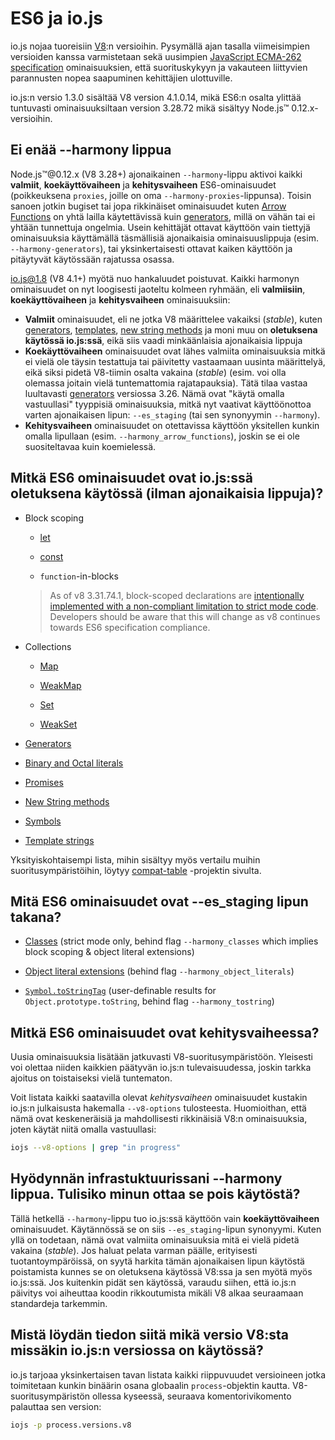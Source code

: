 # ES6 ja io.js

io.js nojaa tuoreisiin [V8](https://code.google.com/p/v8/):n versioihin. Pysymällä ajan tasalla viimeisimpien versioiden kanssa varmistetaan sekä uusimpien [JavaScript ECMA-262 specification](http://www.ecma-international.org/publications/standards/Ecma-262.htm) ominaisuuksien, että suorituskykyyn ja vakauteen liittyvien parannusten nopea saapuminen kehittäjien ulottuville.

io.js:n versio 1.3.0 sisältää V8 version 4.1.0.14, mikä ES6:n osalta ylittää tuntuvasti ominaisuuksiltaan version 3.28.72 mikä sisältyy Node.js™ 0.12.x-versioihin.

## Ei enää --harmony lippua

Node.js™@0.12.x (V8 3.28+) ajonaikainen `--harmony`-lippu aktivoi kaikki **valmiit**, **koekäyttövaiheen** ja **kehitysvaiheen** ES6-ominaisuudet (poikkeuksena `proxies`, joille on oma `--harmony-proxies`-lippunsa). Toisin sanoen jotkin bugiset tai jopa rikkinäiset ominaisuudet kuten [Arrow Functions](https://developer.mozilla.org/en-US/docs/Web/JavaScript/Reference/Functions/Arrow_functions) on yhtä lailla käytettävissä kuin [generators](https://developer.mozilla.org/en-US/docs/Web/JavaScript/Reference/Statements/function*), millä on vähän tai ei yhtään tunnettuja ongelmia. Usein kehittäjät ottavat käyttöön vain tiettyjä ominaisuuksia käyttämällä täsmällisiä ajonaikaisia ominaisuuslippuja (esim. `--harmony-generators`), tai yksinkertaisesti ottavat kaiken käyttöön ja pitäytyvät käytössään rajatussa osassa.

io.js@1.8 (V8 4.1+) myötä nuo hankaluudet poistuvat. Kaikki harmonyn ominaisuudet on nyt loogisesti jaoteltu kolmeen ryhmään, eli **valmiisiin**, **koekäyttövaiheen** ja **kehitysvaiheen** ominaisuuksiin:

* **Valmiit** ominaisuudet, eli ne jotka V8 määrittelee vakaiksi (_stable_), kuten [generators](https://developer.mozilla.org/en-US/docs/Web/JavaScript/Reference/Statements/function*), [templates](https://developer.mozilla.org/en-US/docs/Web/JavaScript/Reference/template_strings), [new string methods](https://developer.mozilla.org/en-US/docs/Web/JavaScript/New_in_JavaScript/ECMAScript_6_support_in_Mozilla#Additions_to_the_String_object) ja moni muu on **oletuksena käytössä io.js:ssä**, eikä siis vaadi minkäänlaisia ajonaikaisia lippuja
* **Koekäyttövaiheen** ominaisuudet ovat lähes valmiita ominaisuuksia mitkä ei vielä ole täysin testattuja tai päivitetty vastaamaan uusinta määrittelyä, eikä siksi pidetä V8-tiimin osalta vakaina (_stable_) (esim. voi olla olemassa joitain vielä tuntemattomia rajatapauksia). Tätä tilaa vastaa luultavasti [generators](https://developer.mozilla.org/en-US/docs/Web/JavaScript/Reference/Statements/function*) versiossa 3.26. Nämä ovat "käytä omalla vastuullasi" tyyppisiä ominaisuuksia, mitkä nyt vaativat käyttöönottoa varten ajonaikaisen lipun: `--es_staging` (tai sen synonyymin `--harmony`).
* **Kehitysvaiheen** ominaisuudet on otettavissa käyttöön yksitellen kunkin omalla lipullaan (esim. `--harmony_arrow_functions`), joskin se ei ole suositeltavaa kuin koemielessä.

## Mitkä ES6 ominaisuudet ovat io.js:ssä oletuksena käytössä (ilman ajonaikaisia lippuja)?

*   Block scoping

    *   [let](https://developer.mozilla.org/en-US/docs/Web/JavaScript/Reference/Statements/let)

    *   [const](https://developer.mozilla.org/en-US/docs/Web/JavaScript/Reference/Statements/const)

    *   `function`-in-blocks

    >As of v8 3.31.74.1, block-scoped declarations are [intentionally implemented with a non-compliant limitation to strict mode code](https://groups.google.com/forum/#!topic/v8-users/3UXNCkAU8Es). Developers should be aware that this will change as v8 continues towards ES6 specification compliance.

*   Collections

    *   [Map](https://developer.mozilla.org/en-US/docs/Web/JavaScript/Reference/Global_Objects/Map)

    *   [WeakMap](https://developer.mozilla.org/en-US/docs/Web/JavaScript/Reference/Global_Objects/WeakMap)

    *   [Set](https://developer.mozilla.org/en-US/docs/Web/JavaScript/Reference/Global_Objects/Set)

    *   [WeakSet](https://developer.mozilla.org/en-US/docs/Web/JavaScript/Reference/Global_Objects/WeakSet)

*   [Generators](https://developer.mozilla.org/en-US/docs/Web/JavaScript/Reference/Statements/function*)

*   [Binary and Octal literals](https://developer.mozilla.org/en-US/docs/Web/JavaScript/Reference/Lexical_grammar#Numeric_literals)

*   [Promises](https://developer.mozilla.org/en-US/docs/Web/JavaScript/Reference/Global_Objects/Promise)

*   [New String methods](https://developer.mozilla.org/en-US/docs/Web/JavaScript/New_in_JavaScript/ECMAScript_6_support_in_Mozilla#Additions_to_the_String_object)

*   [Symbols](https://developer.mozilla.org/en-US/docs/Web/JavaScript/Reference/Global_Objects/Symbol)

*   [Template strings](https://developer.mozilla.org/en-US/docs/Web/JavaScript/Reference/template_strings)

Yksityiskohtaisempi lista, mihin sisältyy myös vertailu muihin suoritusympäristöihin, löytyy [compat-table](https://kangax.github.io/compat-table/es6/) -projektin sivulta.

## Mitä ES6 ominaisuudet ovat --es_staging lipun takana?

*   [Classes](https://github.com/lukehoban/es6features#classes) (strict mode only, behind flag `--harmony_classes` which implies block scoping & object literal extensions)

*   [Object literal extensions](https://github.com/lukehoban/es6features#enhanced-object-literals) (behind flag `--harmony_object_literals`)

*   [`Symbol.toStringTag`](https://developer.mozilla.org/en-US/docs/Web/JavaScript/Reference/Global_Objects/Symbol) (user-definable results for `Object.prototype.toString`, behind flag `--harmony_tostring`)

## Mitkä ES6 ominaisuudet ovat kehitysvaiheessa?

Uusia ominaisuuksia lisätään jatkuvasti V8-suoritusympäristöön. Yleisesti voi olettaa niiden kaikkien päätyvän io.js:n tulevaisuudessa, joskin tarkka ajoitus on toistaiseksi vielä tuntematon.

Voit listata kaikki saatavilla olevat *kehitysvaiheen* ominaisuudet kustakin io.js:n julkaisusta hakemalla `--v8-options` tulosteesta. Huomioithan, että nämä ovat keskeneräisiä ja mahdollisesti rikkinäisiä V8:n ominaisuuksia, joten käytät niitä omalla vastuullasi:

```sh
iojs --v8-options | grep "in progress"
```

## Hyödynnän infrastuktuurissani --harmony lippua. Tulisiko minun ottaa se pois käytöstä?

Tällä hetkellä `--harmony`-lippu tuo io.js:ssä käyttöön vain **koekäyttövaiheen** ominaisuudet. Käytännössä se on siis `--es_staging`-lipun synonyymi. Kuten yllä on todetaan, nämä ovat valmiita ominaisuuksia mitä ei vielä pidetä vakaina (_stable_). Jos haluat pelata varman päälle, erityisesti tuotantoympäröissä, on syytä harkita tämän ajonaikaisen lipun käytöstä poistamista kunnes se on oletuksena käytössä V8:ssa ja sen myötä myös io.js:ssä. Jos kuitenkin pidät sen käytössä, varaudu siihen, että io.js:n päivitys voi aiheuttaa koodin rikkoutumista mikäli V8 alkaa seuraamaan standardeja tarkemmin.

## Mistä löydän tiedon siitä mikä versio V8:sta missäkin io.js:n versiossa on käytössä?

io.js tarjoaa yksinkertaisen tavan listata kaikki riippuvuudet versioineen jotka toimitetaan kunkin binäärin osana globaalin `process`-objektin kautta. V8-suoritusympäristön ollessa kyseessä, seuraava komentorivikomento palauttaa sen version:

```sh
iojs -p process.versions.v8
```
